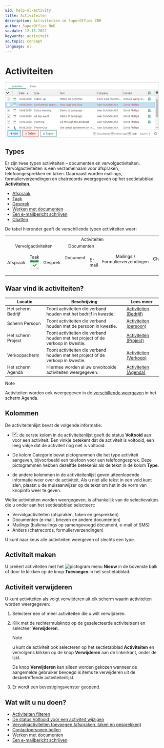 ```yaml
---
uid: help-nl-activity
title: Activiteiten
description: Activiteiten in SuperOffice CRM
author: SuperOffice RnD
so.date: 12.15.2022
keywords: activiteit
so.topic: concept
language: nl
---
```


# Activiteiten

![Activiteiten in SuperOffice CRM -screenshot][img3]

## Types

Er zijn twee typen activiteiten – documenten en vervolgactiviteiten. Vervolgactiviteiten is een verzamelnaam voor afspraken, telefoongesprekken en taken. Daarnaast worden mailings, formulierverzendingen en chatrecords weergegeven op het sectietabblad **Activiteiten**.

* [Afspraak][1]
* [Taak][2]
* [Gesprek][3]
* [Werken met documenten][4]
* [Een e-mailbericht schrijven][5]
* [Chatten][12]

De tabel hieronder geeft de verschillende typen activiteiten weer:

<!-- markdownlint-disable MD041 MD033 -->
<table>
<col />
<col />
<col />
<col />
<col />
<col />
<col />
<tr>
<td colspan="7" style="text-align: center;">Activiteiten</td>
</tr>
<tr>
<td colspan="3" style="text-align: center;">Vervolgactiviteiten</td>
<td colspan="2" style="text-align: center;">Documenten</td>
<td rowspan="2" style="text-align: center;">Mailings / Formulierverzendingen<img src="../../../../common/icons/marketing-h32.png" alt="" /><img src="../../../../common/icons/singlecolour/webform-h32.png" alt="" /></td>
<td rowspan="2" style="text-align: center;">Chatsessies<img src="../../../../common/icons/chat-h32.png" alt="" ></td>
</tr>
<tr>
<td><p>Afspraak<img src="../../../../common/icons/appointment-h32.png" alt="" /></td>
<td><p>Taak<img src="../../../../common/icons/appointment-task-h32.png" alt="" /></td>
<td><p>Gesprek<img src="../../../../common/icons/phone-h32.png" alt="" /></td>
<td><p>Document<p><img src="../../../../common/icons/document-h32.png" alt="" /></td>
<td><p>E-mail<img src="../../../../common/icons/nav-inbox-h32.png" alt="" /></td>
<td rowspan="2" style="text-align: center;">Mailings / Formulierverzendingen<img src="../../../../common/icons/marketing.png" alt="" /><img src="../../../../common/icons/singlecolour/webform.png" alt="" /></td>
<td rowspan="2" style="text-align: center;">Chatsessies<img src="../../../../common/icons/chat.png" alt="" ></td>
</tr>
<tr>
</tr>
</table>
<!-- markdownlint-restore -->

## Waar vind ik activiteiten?

| Locatie | Beschrijving | Lees meer |
|---|---|---|
| Het scherm Bedrijf | Toont activiteiten die verband houden met het bedrijf in kwestie. | [Activiteiten (Bedrijf)][13] |
| Scherm Persoon | Toont activiteiten die verband houden met de persoon in kwestie. | [Activiteiten (persoon)][14] |
| Het scherm Project | Toont activiteiten die verband houden met het project of de verkoop in kwestie. | [Activiteiten (Project)][15] |
| Verkoopscherm | Toont activiteiten die verband houden met het project of de verkoop in kwestie. | [Activiteiten (Verkoop)][16] |
| Het scherm Agenda | Hiermee worden al uw onvoltooide activiteiten weergegeven. | [Activiteiten (Agenda)][6] |

> [!NOTE]
> Activiteiten worden ook weergegeven in de [verschillende weergaven][7] in het scherm Agenda.

## Kolommen

De activiteitenlijst bevat de volgende informatie:

* ![pictogram][img1]: de eerste kolom in de activiteitenlijst geeft de status **Voltooid** aan voor een activiteit. Een vinkje betekent dat de activiteit is voltooid, een leeg vakje dat de activiteit nog niet is voltooid.

* De kolom Categorie bevat pictogrammen die het type activiteit aangeven, bijvoorbeeld een telefoon voor een telefoongesprek. Deze pictogrammen hebben dezelfde betekenis als de tekst in de kolom **Type**.

* de andere kolommen in de activiteitenlijst geven uiteenlopende informatie weer over de activiteit. Als u niet alle tekst in een veld kunt zien, plaatst u de muisaanwijzer op de tekst om het in de vorm van knopinfo weer te geven.

Welke activiteiten worden weergegeven, is afhankelijk van de selectievakjes die u onder aan het sectietabblad selecteert:

* Vervolgactiviteiten (afspraken, taken en gesprekken)
* Documenten (e-mail, brieven en andere documenten)
* Mailings (bulkmailings op samengevoegd document, e-mail of SMS)
* Anders (chatrecords, formulierverzendingen)

U kunt naar keus alle activiteiten weergeven of slechts een type.

## Activiteit maken

U creëert activiteiten met het ![pictogram][img2] menu **Nieuw** in de bovenste balk of door te klikken op de knop **Toevoegen** in het sectietabblad.

## Activiteit verwijderen

U kunt activiteiten als volgt verwijderen uit elk scherm waarin activiteiten worden weergegeven:

1. Selecteer een of meer activiteiten die u wilt verwijderen.

2. Klik met de rechtermuisknop op de geselecteerde activiteit(en) en selecteer **Verwijderen**.

    > [!NOTE]
    > u kunt de activiteit ook selecteren op het sectietabblad **Activiteiten** en vervolgens klikken op de knop **Verwijderen** aan de linkerkant, onder de lijst.
    >
    > De knop **Verwijderen** kan alleen worden gekozen wanneer de aangemelde gebruiker bevoegd is items te verwijderen uit de desbetreffende activiteitenlijst.

3. Er wordt een bevestigingsvenster geopend.

## Wat wilt u nu doen?

* [Activiteiten filteren][17]
* [De status Voltooid voor een activiteit wijzigen][10]
* [Vervolgactiviteiten toevoegen (afspraken, taken en gesprekken)][8]
* [Contactpersonen bellen][11]
* [Werken met documenten][4]
* [Een e-mailbericht schrijven][5]

<!-- Referenced links -->
[1]: ../../diary/learn/appointment.md
[2]: ../../diary/learn/task.md
[3]: ../../diary/learn/phone-call/index.md
[4]: ../../document/learn/index.md
[5]: ../../email/learn/compose.md
[6]: ../../diary/learn/screen/activities-tab.md
[7]: ../../diary/learn/screen/index.md
[8]: ../../diary/learn/create-follow-up.md
[10]: ../../diary/learn/change-completed-status.md
[11]: ../../diary/learn/phone-call/dial.md
[12]: ../index.yml
[13]: ../../company/learn/screen/activities-tab.md
[14]: ../../contact/learn/screen/activities-tab.md
[15]: ../../project/learn/screen/activities-project.md
[16]: ../../sale/learn/screen/activities-sale.md
[17]: ../section-tabs/filter.md

<!-- Referenced images -->
[img1]: ../../../media/icons/check.png
[img2]: ../../../../common/icons/plus-black.png
[img3]: ../../../media/loc/en/diary/activities-detail.png
